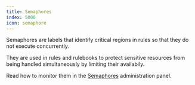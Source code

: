 ```yaml
---
title: Semaphores
index: 5000
icon: semaphore
---
```


Semaphores are labels that identify critical
regions in rules so that they do not execute concurrently.

They are used in rules and rulebooks to protect sensitive resources
from being handled simultaneously by limiting their availabily.

Read how to monitor them in the [Semaphores](/ee/admin/semaphores) administration panel.
